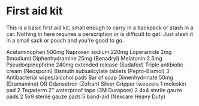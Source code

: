 # First aid kit

This is a basic first aid kit, small enough to carry in a backpack or stash in a car. Nothing in here requires a perscription or is difficult to get. Just stash it in a small sack or pouch and you're good to go.

Acetaminophen 500mg
Naproxen sodium 220mg
Loperamide 2mg (Imodium)
Diphenhydramine 25mg (Benadryl)
Melatonin 2.5mg
Pseudoepinephrine 240mg extended release (Sudafed)
Triple antibiotic cream (Neosporin)
Bismuth subsalicylate tablets (Pepto-Bismol)
3 Antibacterial wipes/alcohol pads
Bar of soap
Dimenhydrinate 50mg (Dramamine) OR Odansetron (Zofran)
Silver Gripper tweezers
1 moleskin pad
2 Tegaderm
2" waterproof tape (3M Durapore)
2 4x4 sterile gauze pads
2 5x9 sterile gauze pads
5 band-aid (Nexcare Heavy Duty)

